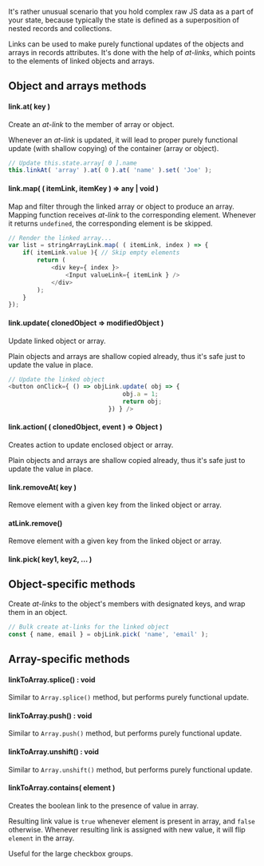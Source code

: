 It's rather unusual scenario that you hold complex raw JS data as a part of your state, because typically the state is
defined as a superposition of nested records and collections.

Links can be used to make purely functional updates of the objects and arrays in records attributes. It's done with
the help of _at-links_, which points to the elements of linked objects and arrays.

## Object and arrays methods

#### link.at( key )

Create an _at-link_ to the member of array or object.

Whenever an _at-link_ is updated, it will lead to proper purely functional update (with shallow copying) of the
container (array or object).

```javascript
// Update this.state.array[ 0 ].name
this.linkAt( 'array' ).at( 0 ).at( 'name' ).set( 'Joe' );
```

#### link.map( ( itemLink, itemKey ) => any | void )

Map and filter through the linked array or object to produce an array.
Mapping function receives _at-link_ to the corresponding element.
Whenever it returns `undefined`, the corresponding element is be skipped.


```javascript
// Render the linked array...
var list = stringArrayLink.map( ( itemLink, index ) => {
    if( itemLink.value ){ // Skip empty elements
        return (
            <div key={ index }>
                <Input valueLink={ itemLink } />
            </div>
        );
    }
});
```

#### link.update( clonedObject => modifiedObject )

Update linked object or array.

Plain objects and arrays are shallow copied already, thus it's safe just to update the value in place.

```javascript
// Update the linked object
<button onClick={ () => objLink.update( obj => {
                                obj.a = 1;
                                return obj;
                            }) } />
```

#### link.action( ( clonedObject, event ) => Object )
 
Creates action to update enclosed object or array.

Plain objects and arrays are shallow copied already, thus it's safe just to update the value in place.

#### link.removeAt( key )

Remove element with a given key from the linked object or array.

#### atLink.remove()

Remove element with a given key from the linked object or array.

#### link.pick( key1, key2, ... )

## Object-specific methods

Create _at-links_ to the object's members with designated keys, and wrap them in an object.

```javascript
// Bulk create at-links for the linked object
const { name, email } = objLink.pick( 'name', 'email' );
```

## Array-specific methods

#### linkToArray.splice() : void

Similar to `Array.splice()` method, but performs purely functional update.

#### linkToArray.push() : void 

Similar to `Array.push()` method, but performs purely functional update.

#### linkToArray.unshift() : void

Similar to `Array.unshift()` method, but performs purely functional update.

#### linkToArray.contains( element )

Creates the boolean link to the presence of value in array.

Resulting link value is `true` whenever element is present in array, and `false` otherwise.
Whenever resulting link is assigned with new value, it will flip `element` in the array.

Useful for the large checkbox groups.
